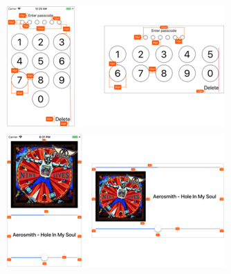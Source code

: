 ![Image alt](https://github.com/eoshtanko/Course2Week4Task1/blob/ce0e1ba2fe1b340d8032347e0e7c3ac34a680e5d/illustrations/Task%201/iPhone%20SE_size.png)

![Image alt](https://github.com/eoshtanko/Course2Week4Task1/blob/ce0e1ba2fe1b340d8032347e0e7c3ac34a680e5d/illustrations/Task%202/iPhone%20SE_size.png)
